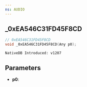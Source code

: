 ```yaml
---
ns: AUDIO
---
```

## _0xEA546C31FD45F8CD

```c
// 0xEA546C31FD45F8CD
void _0xEA546C31FD45F8CD(Any p0);
```

```
NativeDB Introduced: v1207
```

## Parameters
* **p0**:

